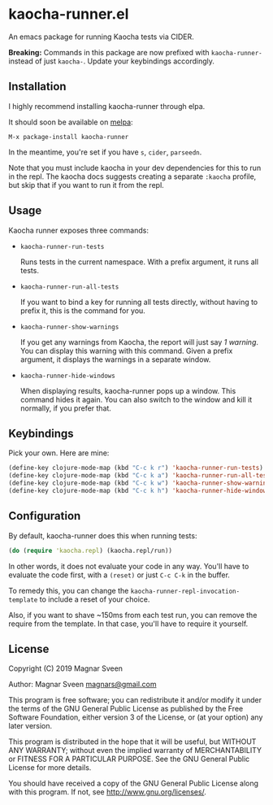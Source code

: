 # kaocha-runner.el

An emacs package for running Kaocha tests via CIDER.

**Breaking:** Commands in this package are now prefixed with `kaocha-runner-`
instead of just `kaocha-`. Update your keybindings accordingly.

## Installation

I highly recommend installing kaocha-runner through elpa.

It should soon be available on [melpa](http://melpa.milkbox.net/):

    M-x package-install kaocha-runner

In the meantime, you're set if you have `s`, `cider`, `parseedn`.

Note that you must include kaocha in your dev dependencies for this to run in
the repl. The kaocha docs suggests creating a separate `:kaocha` profile, but
skip that if you want to run it from the repl.

## Usage

Kaocha runner exposes three commands:

- `kaocha-runner-run-tests`

   Runs tests in the current namespace. With a prefix argument, it runs all tests.

- `kaocha-runner-run-all-tests`

   If you want to bind a key for running all tests directly, without having to
   prefix it, this is the command for you.

- `kaocha-runner-show-warnings`

   If you get any warnings from Kaocha, the report will just say *1 warning*.
   You can display this warning with this command. Given a prefix argument, it
   displays the warnings in a separate window.

- `kaocha-runner-hide-windows`

   When displaying results, kaocha-runner pops up a window. This command hides
   it again. You can also switch to the window and kill it normally, if you
   prefer that.

## Keybindings

Pick your own. Here are mine:

```cl
(define-key clojure-mode-map (kbd "C-c k r") 'kaocha-runner-run-tests)
(define-key clojure-mode-map (kbd "C-c k a") 'kaocha-runner-run-all-tests)
(define-key clojure-mode-map (kbd "C-c k w") 'kaocha-runner-show-warnings)
(define-key clojure-mode-map (kbd "C-c k h") 'kaocha-runner-hide-windows)
```

## Configuration

By default, kaocha-runner does this when running tests:

```clj
(do (require 'kaocha.repl) (kaocha.repl/run))
```

In other words, it does not evaluate your code in any way. You'll have to
evaluate the code first, with a `(reset)` or just `C-c C-k` in the buffer.

To remedy this, you can change the `kaocha-runner-repl-invocation-template` to include
a reset of your choice.

Also, if you want to shave ~150ms from each test run, you can remove the require
from the template. In that case, you'll have to require it yourself.

## License

Copyright (C) 2019 Magnar Sveen

Author: Magnar Sveen <magnars@gmail.com>

This program is free software; you can redistribute it and/or modify
it under the terms of the GNU General Public License as published by
the Free Software Foundation, either version 3 of the License, or
(at your option) any later version.

This program is distributed in the hope that it will be useful,
but WITHOUT ANY WARRANTY; without even the implied warranty of
MERCHANTABILITY or FITNESS FOR A PARTICULAR PURPOSE.  See the
GNU General Public License for more details.

You should have received a copy of the GNU General Public License
along with this program.  If not, see <http://www.gnu.org/licenses/>.
